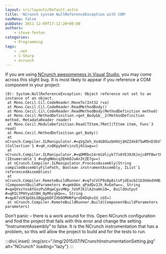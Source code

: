 ```yaml
---
layout: src/layouts/Default.astro
title: 'NCrunch system NullReferenceException with COM'
navMenu: false
pubDate: 2011-12-09T17:12:20+00:00
authors:
    - steve-fenton
categories:
    - Programming
tags:
    - .net
    - C-Sharp
    - ncrunch
---
```


If you are using [NCrunch awesomeness in Visual Studio](/blog/2011/12/some-handy-ncrunch-tips/), you may come across this slight bug. It is most likely to appear if you reference a COM component in your project:

```
(0): System.NullReferenceException: Object reference not set to an instance of an object.
 at Mono.Cecil.Cil.CodeReader.MoveTo(Int32 rva)
 at Mono.Cecil.Cil.CodeReader.ReadMethodBody()
 at Mono.Cecil.Cil.CodeReader.ReadMethodBody(MethodDefinition method)
 at Mono.Cecil.MethodDefinition.<get_Body&b__2(MethodDefinition method, MetadataReader reader)
 at Mono.Cecil.ModuleDefinition.Read[TItem,TRet](TItem item, Func`3 read)
 at Mono.Cecil.MethodDefinition.get_Body()
 at nCrunch.Compiler.ILManipulator.#=qVgZeh_Xo4G8OazbHXUj$HZZ4k875wM5nD3bVlbELkuc=(Collection`1 #=qK_nsQKpybmFcinz5j6S1wg==)
 at nCrunch.Compiler.ILManipulator.#=qDMRbu14rmiUliyk77s6YE39JKJojc8PFBwrtQadFj6E=(IEnumerable`1 #=qhgNHocq3EmkOJuAn3tZE7g==)
 at nCrunch.Compiler.ILManipulator.ProcessAssembly(String compiledAssemblyFilePath, Boolean instrumentAssembly, IList`1 referencedAssemblies)
 at nCrunch.Compiler.RemoteBuildRunner.#=qfsCVCP9z8p8itsPjdEucb21b3UdedVHBi8gsF76Ddpw=(ComponentBuildParameters #=qmkOUo_qPadDv2Jh_RvEeFw==, String #=qeQVxsYosAYGxzPuSRqwCgvxMKp_7oVPJk1lA2naHni0=, BuildOutput #=qRILTPHYyuGtBH_NyMhcqkQ==, String #=qp67sU93pGbLGBgppbDFZXbOOMHNfqroD4Dqku1U_cUI=)
 at nCrunch.Compiler.RemoteBuildRunner.Build(ComponentBuildParameters parameters)
```

Don’t panic – there is a work around for this. Open NCrunch configuration and find the project that fails with this error and change the setting “InstrumentAssembly” to false. It is the NCrunch instrumentation that has a problem, so this will allow the project to build and for the tests to run.

:::div{.inset}
:img{src="/img/2015/07/NCrunchInstrumentationSetting.jpg" alt="NCrunch" loading="lazy"}
:::